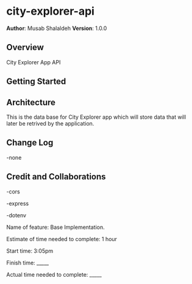 # city-explorer-api

**Author**: Musab Shalaldeh
**Version**: 1.0.0

## Overview
City Explorer App API

## Getting Started

## Architecture
This is the data base for City Explorer app which will store data that will later be retrived by the application.

## Change Log

-none

## Credit and Collaborations

-cors

-express

-dotenv


Name of feature: Base Implementation.

Estimate of time needed to complete: 1 hour

Start time: 3:05pm

Finish time: _____

Actual time needed to complete: _____
